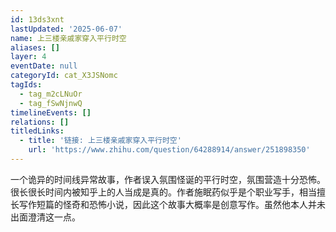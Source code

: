 ```yaml
---
id: 13ds3xnt
lastUpdated: '2025-06-07'
name: 上三楼亲戚家穿入平行时空
aliases: []
layer: 4
eventDate: null
categoryId: cat_X3JSNomc
tagIds:
  - tag_m2cLNuOr
  - tag_fSwNjnwQ
timelineEvents: []
relations: []
titledLinks:
  - title: '链接: 上三楼亲戚家穿入平行时空'
    url: 'https://www.zhihu.com/question/64288914/answer/251898350'
---
```

一个诡异的时间线异常故事，作者误入氛围怪诞的平行时空，氛围营造十分恐怖。很长很长时间内被知乎上的人当成是真的。作者施眠药似乎是个职业写手，相当擅长写作短篇的怪奇和恐怖小说，因此这个故事大概率是创意写作。虽然他本人并未出面澄清这一点。
